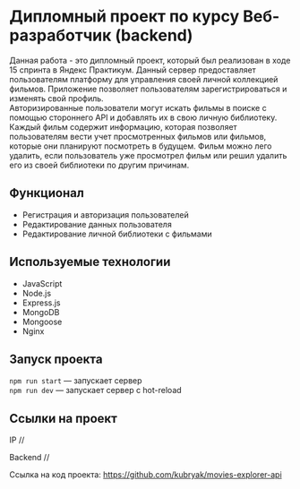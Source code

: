 # Дипломный проект по курсу Веб-разработчик (backend)

Данная работа - это дипломный проект, который был реализован в ходе 15 спринта в Яндекс Практикум. Данный сервер предоставляет пользователям платформу для управления своей личной коллекцией фильмов. Приложение позволяет пользователям зарегистрироваться и изменять свой профиль.  
Авторизированные пользователи могут искать фильмы в поиске с помощью стороннего API и добавлять их в свою личную библиотеку. Каждый фильм содержит информацию, которая позволяет пользователям вести учет просмотренных фильмов или фильмов, которые они планируют посмотреть в будущем. Фильм можно лего удалить, если пользователь уже просмотрел фильм или решил удалить его из своей библиотеки по другим причинам.

## Функционал
* Регистрация и авторизация пользователей
* Редактирование данных пользователя
* Редактирование личной библиотеки с фильмами

## Используемые технологии  
* JavaScript
* Node.js
* Express.js
* MongoDB
* Mongoose
* Nginx

## Запуск проекта

`npm run start` — запускает сервер   
`npm run dev` — запускает сервер с hot-reload

## Ссылки на проект

IP //

Backend //

Ссылка на код проекта: https://github.com/kubryak/movies-explorer-api
